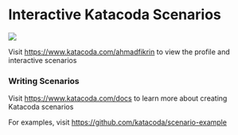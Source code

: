 # Interactive Katacoda Scenarios

[![](http://shields.katacoda.com/katacoda/ahmadfikrin/count.svg)](https://www.katacoda.com/ahmadfikrin "Get your profile on Katacoda.com")

Visit https://www.katacoda.com/ahmadfikrin to view the profile and interactive scenarios

### Writing Scenarios
Visit https://www.katacoda.com/docs to learn more about creating Katacoda scenarios

For examples, visit https://github.com/katacoda/scenario-example
